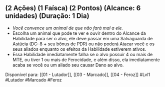 ## (2 Ações) (1 Faísca) (2 Pontos) (Alcance: 6 unidades) (Duração: 1 Dia)

- *Você convence um animal de que não fará mal a ele.* 
- Escolha um animal que pode te ver e ouvir dentro do Alcance da Habilidade para ser o alvo, ele deve passar em uma Salvaguarda de Astúcia (DC: 8 + seu bônus de PDR) ou não poderá Atacar você e os seus aliados enquanto os efeitos da Habilidade estiverem ativos.
- Essa Habilidade imediatamente falha se o alvo possuir 4 ou mais de MTE, ou tiver 1 ou mais de Ferocidade, e além disso, ela imediatamente acaba se você ou um aliado seu causar Dano ao alvo.

Disponível para: [[01 - Lutador]], [[03 - Marcado]], [[04 - Feroz]]
#Lvl1  #Lutador #Marcado #Feroz